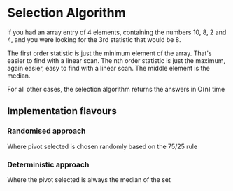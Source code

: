 # Selection Algorithm
if you had an array entry of 4 elements, containing the numbers 10, 8, 2 and 4, and you were looking for the 3rd statistic that would be 8.

The first order statistic is just the minimum element of the array. That's easier to find with a linear scan. The nth order statistic is just the maximum, again easier, easy to find with a linear scan. The middle element is the median.

For all other cases, the selection algorithm returns the answers in O(n) time

## Implementation flavours
### Randomised approach
Where pivot selected is chosen randomly based on the 75/25 rule

### Deterministic approach
Where the pivot selected is always the median of the set
